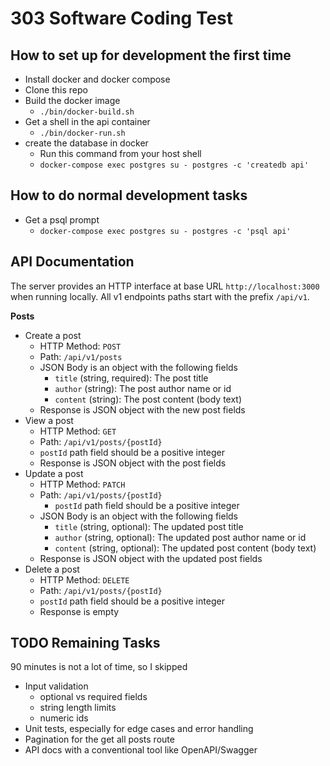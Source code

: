 # 303 Software Coding Test


## How to set up for development the first time

- Install docker and docker compose
- Clone this repo
- Build the docker image
  - `./bin/docker-build.sh`
- Get a shell in the api container
  - `./bin/docker-run.sh`
- create the database in docker
  - Run this command from your host shell
  - `docker-compose exec postgres su - postgres -c 'createdb api'`

## How to do normal development tasks

- Get a psql prompt
  - `docker-compose exec postgres su - postgres -c 'psql api'`

## API Documentation

The server provides an HTTP interface at base URL `http://localhost:3000` when running locally. All v1 endpoints paths start with the prefix `/api/v1`.

**Posts**

* Create a post
  * HTTP Method: `POST`
  * Path: `/api/v1/posts`
  * JSON Body is an object with the following fields
    * `title` (string, required): The post title
    * `author` (string): The post author name or id
    * `content` (string): The post content (body text)
  * Response is JSON object with the new post fields
* View a post
  * HTTP Method: `GET`
  * Path: `/api/v1/posts/{postId}`
  * `postId` path field should be a positive integer
  * Response is JSON object with the post fields
* Update a post
  * HTTP Method: `PATCH`
  * Path: `/api/v1/posts/{postId}`
    * `postId` path field should be a positive integer
  * JSON Body is an object with the following fields
    * `title` (string, optional): The updated post title
    * `author` (string, optional): The updated post author name or id
    * `content` (string, optional): The updated post content (body text)
  * Response is JSON object with the updated post fields
* Delete a post
  * HTTP Method: `DELETE`
  * Path: `/api/v1/posts/{postId}`
  * `postId` path field should be a positive integer
  * Response is empty


## TODO Remaining Tasks

90 minutes is not a lot of time, so I skipped

- Input validation
  - optional vs required fields
  - string length limits
  - numeric ids
- Unit tests, especially for edge cases and error handling
- Pagination for the get all posts route
- API docs with a conventional tool like OpenAPI/Swagger
